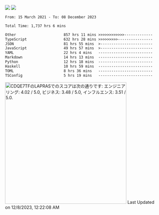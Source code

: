 <div>
  <img src="https://github-readme-stats.vercel.app/api?username=naporin0624&count_private=true&show_icons=true" />
  <img src="https://github-readme-stats.vercel.app/api/top-langs/?username=naporin0624&layout=compact&hide=css" />
  <!--START_SECTION:waka-->

```txt
From: 15 March 2021 - To: 08 December 2023

Total Time: 1,737 hrs 6 mins

Other                      857 hrs 11 mins >>>>>>>>>>>>-------------   49.35 %
TypeScript                 632 hrs 28 mins >>>>>>>>>----------------   36.41 %
JSON                       81 hrs 55 mins  >------------------------   04.72 %
JavaScript                 49 hrs 57 mins  >------------------------   02.88 %
YAML                       22 hrs 4 mins   -------------------------   01.27 %
Markdown                   14 hrs 13 mins  -------------------------   00.82 %
Python                     12 hrs 18 mins  -------------------------   00.71 %
Haskell                    10 hrs 59 mins  -------------------------   00.63 %
TOML                       8 hrs 36 mins   -------------------------   00.50 %
TSConfig                   5 hrs 19 mins   -------------------------   00.31 %
```

<!--END_SECTION:waka-->
  
  <!--START_SECTION:lapras-card-->
<p ><a href="https://lapras.com/public/CDQE7TF" target="_blank" rel="noopener noreferrer"><img alt="CDQE7TFのLAPRASでのスコアは次の通りです: エンジニアリング: 4.02 / 5.0, ビジネス: 3.48 / 5.0, インフルエンス: 3.51 / 5.0." src="https://lapras-card-generator.vercel.app/api/svg?e=4.02&b=3.48&i=3.51&b1=%23232323&b2=%236d6d6d&i1=%23212121&i2=%23818181&l=ja" width="400" ></a>  
Last Updated on 12/8/2023, 12:22:08 AM</p>
<!--END_SECTION:lapras-card-->
</div>
